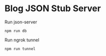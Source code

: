 # Blog JSON Stub Server

Run json-server
```
npm run db
```

Run ngrok tunnel
```
npm run tunnel
```
